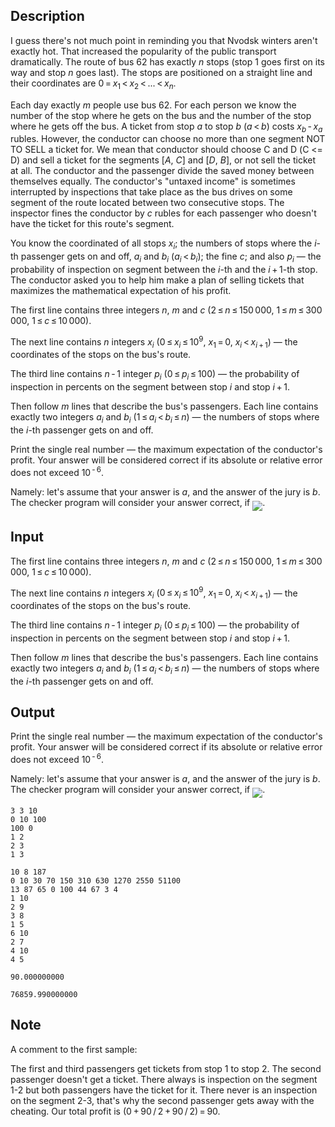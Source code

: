 ## Description

<div><p>I guess there's not much point in reminding you that Nvodsk winters aren't exactly hot. That increased the popularity of the public transport dramatically. The route of bus <span class="tex-span">62</span> has exactly <span class="tex-span"><i>n</i></span> stops (stop <span class="tex-span">1</span> goes first on its way and stop <span class="tex-span"><i>n</i></span> goes last). The stops are positioned on a straight line and their coordinates are <span class="tex-span">0 = <i>x</i><sub class="lower-index">1</sub> &lt; <i>x</i><sub class="lower-index">2</sub> &lt; ... &lt; <i>x</i><sub class="lower-index"><i>n</i></sub></span>. </p><p>Each day exactly <span class="tex-span"><i>m</i></span> people use bus <span class="tex-span">62</span>. For each person we know the number of the stop where he gets on the bus and the number of the stop where he gets off the bus. A ticket from stop <span class="tex-span"><i>a</i></span> to stop <span class="tex-span"><i>b</i></span> (<span class="tex-span"><i>a</i> &lt; <i>b</i></span>) costs <span class="tex-span"><i>x</i><sub class="lower-index"><i>b</i></sub> - <i>x</i><sub class="lower-index"><i>a</i></sub></span> rubles. However, the conductor can choose no more than one segment NOT TO SELL a ticket for. We mean that conductor should choose C and D (С &lt;= D) and sell a ticket for the segments [<span class="tex-span"><i>A</i></span>, <span class="tex-span"><i>C</i></span>] and [<span class="tex-span"><i>D</i></span>, <span class="tex-span"><i>B</i></span>], or not sell the ticket at all. The conductor and the passenger divide the saved money between themselves equally. The conductor's "untaxed income" is sometimes interrupted by inspections that take place as the bus drives on some segment of the route located between two consecutive stops. The inspector fines the conductor by <span class="tex-span"><i>c</i></span> rubles for each passenger who doesn't have the ticket for this route's segment.</p><p>You know the coordinated of all stops <span class="tex-span"><i>x</i><sub class="lower-index"><i>i</i></sub></span>; the numbers of stops where the <span class="tex-span"><i>i</i></span>-th passenger gets on and off, <span class="tex-span"><i>a</i><sub class="lower-index"><i>i</i></sub></span> and <span class="tex-span"><i>b</i><sub class="lower-index"><i>i</i></sub></span> (<span class="tex-span"><i>a</i><sub class="lower-index"><i>i</i></sub> &lt; <i>b</i><sub class="lower-index"><i>i</i></sub></span>); the fine <span class="tex-span"><i>c</i></span>; and also <span class="tex-span"><i>p</i><sub class="lower-index"><i>i</i></sub></span> — the probability of inspection on segment between the <span class="tex-span"><i>i</i></span>-th and the <span class="tex-span"><i>i</i> + 1</span>-th stop. The conductor asked you to help him make a plan of selling tickets that maximizes the mathematical expectation of his profit.</p></div><div class="input-specification"><p>The first line contains three integers <span class="tex-span"><i>n</i></span>, <span class="tex-span"><i>m</i></span> and <span class="tex-span"><i>c</i></span> (<span class="tex-span">2 ≤ <i>n</i> ≤ 150 000</span>, <span class="tex-span">1 ≤ <i>m</i> ≤ 300 000</span>, <span class="tex-span">1 ≤ <i>c</i> ≤ 10 000</span>).</p><p>The next line contains <span class="tex-span"><i>n</i></span> integers <span class="tex-span"><i>x</i><sub class="lower-index"><i>i</i></sub></span> (<span class="tex-span">0 ≤ <i>x</i><sub class="lower-index"><i>i</i></sub> ≤ 10<sup class="upper-index">9</sup></span>, <span class="tex-span"><i>x</i><sub class="lower-index">1</sub> = 0</span>, <span class="tex-span"><i>x</i><sub class="lower-index"><i>i</i></sub> &lt; <i>x</i><sub class="lower-index"><i>i</i> + 1</sub></span>) — the coordinates of the stops on the bus's route.</p><p>The third line contains <span class="tex-span"><i>n</i> - 1</span> integer <span class="tex-span"><i>p</i><sub class="lower-index"><i>i</i></sub></span> (<span class="tex-span">0 ≤ <i>p</i><sub class="lower-index"><i>i</i></sub> ≤ 100</span>) — the probability of inspection in percents on the segment between stop <span class="tex-span"><i>i</i></span> and stop <span class="tex-span"><i>i</i> + 1</span>.</p><p>Then follow <span class="tex-span"><i>m</i></span> lines that describe the bus's passengers. Each line contains exactly two integers <span class="tex-span"><i>a</i><sub class="lower-index"><i>i</i></sub></span> and <span class="tex-span"><i>b</i><sub class="lower-index"><i>i</i></sub></span> (<span class="tex-span">1 ≤ <i>a</i><sub class="lower-index"><i>i</i></sub> &lt; <i>b</i><sub class="lower-index"><i>i</i></sub> ≤ <i>n</i></span>) — the numbers of stops where the <span class="tex-span"><i>i</i></span>-th passenger gets on and off.</p></div><div class="output-specification"><p>Print the single real number — the maximum expectation of the conductor's profit. Your answer will be considered correct if its absolute or relative error does not exceed <span class="tex-span">10<sup class="upper-index"> - 6</sup></span>. </p><p>Namely: let's assume that your answer is <span class="tex-span"><i>a</i></span>, and the answer of the jury is <span class="tex-span"><i>b</i></span>. The checker program will consider your answer correct, if <img align="middle" class="tex-formula" src="file://0htmaWHp.png" style="max-width: 100.0%;max-height: 100.0%;">.</p></div>

## Input

<p>The first line contains three integers <span class="tex-span"><i>n</i></span>, <span class="tex-span"><i>m</i></span> and <span class="tex-span"><i>c</i></span> (<span class="tex-span">2 ≤ <i>n</i> ≤ 150 000</span>, <span class="tex-span">1 ≤ <i>m</i> ≤ 300 000</span>, <span class="tex-span">1 ≤ <i>c</i> ≤ 10 000</span>).</p><p>The next line contains <span class="tex-span"><i>n</i></span> integers <span class="tex-span"><i>x</i><sub class="lower-index"><i>i</i></sub></span> (<span class="tex-span">0 ≤ <i>x</i><sub class="lower-index"><i>i</i></sub> ≤ 10<sup class="upper-index">9</sup></span>, <span class="tex-span"><i>x</i><sub class="lower-index">1</sub> = 0</span>, <span class="tex-span"><i>x</i><sub class="lower-index"><i>i</i></sub> &lt; <i>x</i><sub class="lower-index"><i>i</i> + 1</sub></span>) — the coordinates of the stops on the bus's route.</p><p>The third line contains <span class="tex-span"><i>n</i> - 1</span> integer <span class="tex-span"><i>p</i><sub class="lower-index"><i>i</i></sub></span> (<span class="tex-span">0 ≤ <i>p</i><sub class="lower-index"><i>i</i></sub> ≤ 100</span>) — the probability of inspection in percents on the segment between stop <span class="tex-span"><i>i</i></span> and stop <span class="tex-span"><i>i</i> + 1</span>.</p><p>Then follow <span class="tex-span"><i>m</i></span> lines that describe the bus's passengers. Each line contains exactly two integers <span class="tex-span"><i>a</i><sub class="lower-index"><i>i</i></sub></span> and <span class="tex-span"><i>b</i><sub class="lower-index"><i>i</i></sub></span> (<span class="tex-span">1 ≤ <i>a</i><sub class="lower-index"><i>i</i></sub> &lt; <i>b</i><sub class="lower-index"><i>i</i></sub> ≤ <i>n</i></span>) — the numbers of stops where the <span class="tex-span"><i>i</i></span>-th passenger gets on and off.</p>

## Output

<p>Print the single real number — the maximum expectation of the conductor's profit. Your answer will be considered correct if its absolute or relative error does not exceed <span class="tex-span">10<sup class="upper-index"> - 6</sup></span>. </p><p>Namely: let's assume that your answer is <span class="tex-span"><i>a</i></span>, and the answer of the jury is <span class="tex-span"><i>b</i></span>. The checker program will consider your answer correct, if <img align="middle" class="tex-formula" src="file://0htmaWHp.png" style="max-width: 100.0%;max-height: 100.0%;">.</p>





```input1
3 3 10
0 10 100
100 0
1 2
2 3
1 3

```




```input2
10 8 187
0 10 30 70 150 310 630 1270 2550 51100
13 87 65 0 100 44 67 3 4
1 10
2 9
3 8
1 5
6 10
2 7
4 10
4 5

```




```output1
90.000000000

```




```output2
76859.990000000

```



## Note

<p>A comment to the first sample:</p><p>The first and third passengers get tickets from stop <span class="tex-span">1</span> to stop <span class="tex-span">2</span>. The second passenger doesn't get a ticket. There always is inspection on the segment <span class="tex-span">1</span>-<span class="tex-span">2</span> but both passengers have the ticket for it. There never is an inspection on the segment <span class="tex-span">2</span>-<span class="tex-span">3</span>, that's why the second passenger gets away with the cheating. Our total profit is <span class="tex-span">(0 + 90 / 2 + 90 / 2) = 90</span>.</p>
